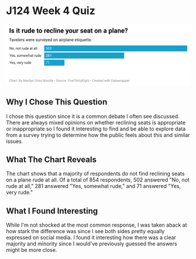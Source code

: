# J124 Week 4 Quiz

![Data Wrapper Image](4Vpm9-is-it-rude-to-recline-your-seat-on-a-plane-.png)

## Why I Chose This Question
I chose this question since it is a common debate I often see discussed. There are always mixed opinions on whether reclining seats is appropriate or inappropriate so I found it interesting to find and be able to explore data from a survey trying to determine how the public feels about this and similar issues. 

## What The Chart Reveals
The chart shows that a majority of respondents do not find reclining seats on a plane rude at all. Of a total of 854 respondents, 502 answered "No, not rude at all," 281 answered "Yes, somewhat rude," and 71 answered "Yes, very rude." 

## What I Found Interesting
While I'm not shocked at the most common response, I was taken aback at how stark the difference was since I see both sides pretty equally expressed on social media. I found it interesting how there was a clear majority and minority since I would've previously guessed the answers might be more close.
